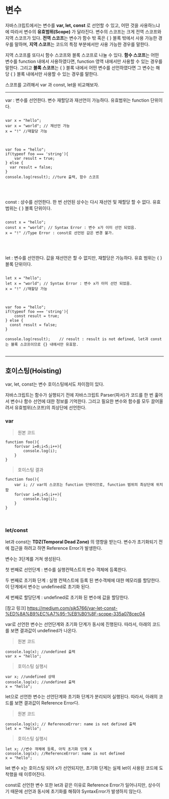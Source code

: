 # 변수

자바스크립트에서는 변수를 **var, let, const** 로 선언할 수 있고, 어떤 것을 사용하느냐에 따라서 변수의 **유효범위(Scope)** 가 달라진다.
변수의 스코프는 크게 전역 스코프와 지역 스코프가 있다. **전역 스코프**는 변수가 함수 밖 혹은 { } 블록 밖에서 사용 가능한 경우를 말하며, **지역 스코프**는 코드의 특정 부분에서만 사용 가능한 경우를 말한다.

지역 스코프를 또다시 함수 스코프와 블록 스코프로 나눌 수 있다. **함수 스코프**는 어떤 변수를 function 내에서 사용하였다면, function 영역 내에서만 사용할 수 있는 경우를 말한다. 
그리고 **블록 스코프**는 { } 블록 내에서 어떤 변수를 선언하였다면 그 변수는 해당 { } 블록 내에서만 사용할 수 있는 경우를 말한다.

스코프를 고려해서 var 과 const, let을 비교해보자.

<hr/>

var : 변수를 선언한다. 변수 재할당과 재선언이 가능하다. 유효범위는 function 단위이다.

<pre>
<code>
var x = "hello";
var x = "world"; // 재선언 가능
x = "!" //재할당 가능
</code>
</pre>

<pre>
<code>
var foo = "hello";
if(typeof foo === 'string'){
	var result = true;
} else {
  var result = false;
}
console.log(result); //ture 출력, 함수 스코프
</code>
</pre>
<br>

const : 상수를 선언한다. 한 번 선언된 상수는 다시 재선언 및 재할당 할 수 없다. 유효 범위는 { } 블록 단위이다.

<pre>
<code>
const x = "hello";
const x = "world"; // Syntax Error : 변수 x가 이미 선언 되었음. 
x = "!" //Type Error : const로 선언된 값은 변경 불가.
</code>
</pre>
<br>

let : 변수를 선언한다. 값을 재선언은 할 수 없지만, 재할당은 가능하다. 유효 범위는 { } 블록 단위이다.
<pre>
<code>
let x = "hello";
let x = "world"; // Syntax Error : 변수 x가 이미 선언 되었음. 
x = "!" //재할당 가능
</code>
</pre>

<pre>
<code>
var foo = "hello";
if(typeof foo === 'string'){
	const result = true;
} else {
  const result = false;
}

console.log(result);    // result : result is not defined, let과 const는 블록 스코프이므로 {} 내에서만 유효함. 
</code>
</pre>

<hr/>

## 호이스팅(Hoisting)

var, let, const는 변수 호이스팅에서도 차이점이 있다.

자바스크립트는 함수가 실행되기 전에 자바스크립트 Parser(파서)가 코드를 한 번 훑어서 변수나 함수 선언에 대한 정보를 기억한다. 그리고 필요한 변수와 함수를 모두 끌어올려서 유효범위(스코프)의 최상단에 선언한다.

### var 
> 원본 코드
```
function foo(){
    for(var i=0;i<5;i++){
        console.log(i);
    }
}
```

> 호이스팅 결과

```
function foo(){
    var i; // var의 스코프는 function 단위이므로, function 범위의 최상단에 위치함
    for(var i=0;i<5;i++){
        console.log(i);
    }
}
```
<br>

### let/const
let과 const는 **TDZ(Temporal Dead Zone)** 의 영향을 받는다. 변수가 초기화되기 전에 접근을 하려고 하면 Reference Error가 발생한다.

변수는 3단계를 거쳐 생성된다. 

첫 번째로 선언단계 : 변수를 실행컨텍스트의 변수 객체에 등록한다.

두 번째로 초기화 단계 : 실행 컨텍스트에 등록 된 변수객체에 대한 메모리를 할당한다. 이 단계에서 변수는 undefined로 초기화 된다.

세 번째로 할당단계 : undefined로 초기화 된 변수에 값을 할당한다.

[참고 링크] https://medium.com/sjk5766/var-let-const-%ED%8A%B9%EC%A7%95-%EB%B0%8F-scope-335a078cec04

var로 선언한 변수는 선언단계와 초기화 단계가 동시에 진행된다. 따라서, 아래의 코드를 보면 결과값이 undefined가 나온다.

> 원본 코드

```
console.log(x); //undefined 출력
var x = "hello";
```

> 호이스팅 실행시

```
var x; //undefined 상태
console.log(x); //undefined 출력
x = "hello";
```

let으로 선언한 변수는 선언단계와 초기화 단계가 분리되어 실행된다. 따라서, 아래의 코드를 보면 결과값이 Reference Error다.

> 원본 코드

```
console.log(x); // ReferenceError: name is not defined 출력
let x = "hello";
```

> 호이스팅 실행시

```
let x; //변수 객체에 등록, 아직 초기화 단계 X
console.log(x); //ReferenceError: name is not defined
x = "hello";
```

let 변수 x는 호이스팅 되어 x가 선언되지만, 초기화 단계는 실제 let이 사용된 코드에 도착했을 때 이루어진다.

const로 선언한 변수 또한 let과 같은 이유로 Reference Error가 일어나지만, 상수이기 때문에 선언과 동시에 초기화를 해줘야 SyntaxError가 발생하지 않는다.



